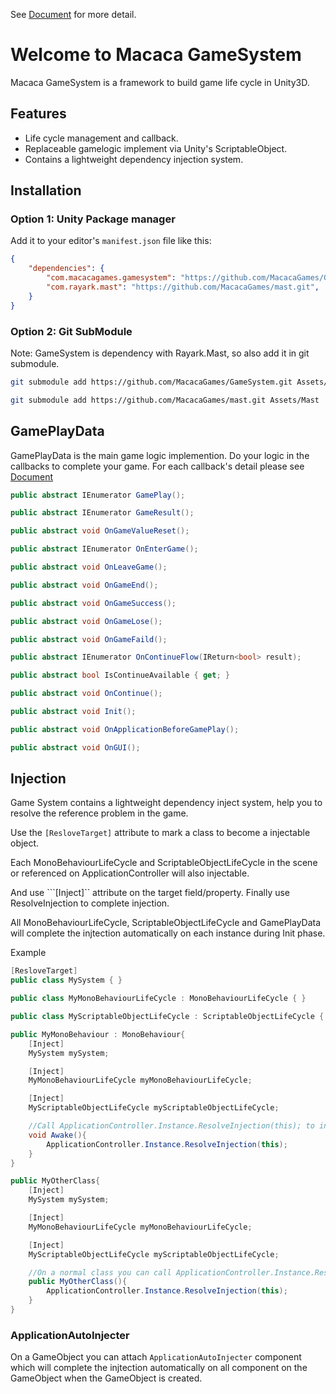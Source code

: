 See [Document](https://macacagames.github.io/GameSystem/) for more detail.

# Welcome to Macaca GameSystem

Macaca GameSystem is a framework to build game life cycle in Unity3D.

## Features
- Life cycle management and callback.
- Replaceable gamelogic implement via Unity's ScriptableObject.
- Contains a lightweight dependency injection system.

## Installation

### Option 1: Unity Package manager
Add it to your editor's `manifest.json` file like this:
```json
{
    "dependencies": {
        "com.macacagames.gamesystem": "https://github.com/MacacaGames/GameSystem.git",
        "com.rayark.mast": "https://github.com/MacacaGames/mast.git",
    }
}
```

### Option 2: Git SubModule
Note: GameSystem is dependency with Rayark.Mast, so also add it in git submodule.

```bash
git submodule add https://github.com/MacacaGames/GameSystem.git Assets/MacacaGameSystem

git submodule add https://github.com/MacacaGames/mast.git Assets/Mast
```

## GamePlayData
GamePlayData is the main game logic implemention. Do your logic in the callbacks to complete your game. For each callback's detail please see [Document](https://macacagames.github.io/GameSystem/api/MacacaGames.GameSystem.GamePlayData.html) 

```csharp
public abstract IEnumerator GamePlay();

public abstract IEnumerator GameResult();

public abstract void OnGameValueReset();

public abstract IEnumerator OnEnterGame();

public abstract void OnLeaveGame();

public abstract void OnGameEnd();

public abstract void OnGameSuccess();

public abstract void OnGameLose();

public abstract void OnGameFaild();

public abstract IEnumerator OnContinueFlow(IReturn<bool> result);

public abstract bool IsContinueAvailable { get; }

public abstract void OnContinue();

public abstract void Init();

public abstract void OnApplicationBeforeGamePlay();

public abstract void OnGUI();
```

## Injection
Game System contains a lightweight dependency inject system, help you to resolve the reference problem in the game.

Use the ``[ResloveTarget]`` attribute to mark a class to become a injectable object.

Each MonoBehaviourLifeCycle and ScriptableObjectLifeCycle in the scene or referenced on ApplicationController will also injectable.

And use ```[Inject]`` attribute on the target field/property. Finally use ResolveInjection to complete injection.

All MonoBehaviourLifeCycle, ScriptableObjectLifeCycle and GamePlayData will complete the injtection automatically on each instance during Init phase.

Example 
```csharp
[ResloveTarget]
public class MySystem { }

public class MyMonoBehaviourLifeCycle : MonoBehaviourLifeCycle { }

public class MyScriptableObjectLifeCycle : ScriptableObjectLifeCycle { }

public MyMonoBehaviour : MonoBehaviour{
    [Inject]
    MySystem mySystem;

    [Inject]
    MyMonoBehaviourLifeCycle myMonoBehaviourLifeCycle;

    [Inject]
    MyScriptableObjectLifeCycle myScriptableObjectLifeCycle;

    //Call ApplicationController.Instance.ResolveInjection(this); to inject all [Inject] member
    void Awake(){
        ApplicationController.Instance.ResolveInjection(this);
    }
}

public MyOtherClass{
    [Inject]
    MySystem mySystem;

    [Inject]
    MyMonoBehaviourLifeCycle myMonoBehaviourLifeCycle;

    [Inject]
    MyScriptableObjectLifeCycle myScriptableObjectLifeCycle;

    //On a normal class you can call ApplicationController.Instance.ResolveInjection(this); in the constructor
    public MyOtherClass(){
        ApplicationController.Instance.ResolveInjection(this);
    }
}
```
### ApplicationAutoInjecter
On a GameObject you can attach ``ApplicationAutoInjecter`` component which will complete the injtection automatically on all component on the GameObject when the GameObject is created.
